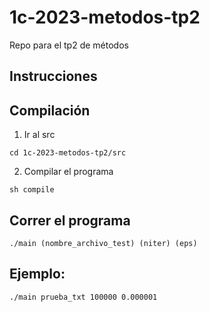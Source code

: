 # 1c-2023-metodos-tp2
Repo para el tp2 de métodos

## Instrucciones

## Compilación

1. Ir al src 

```
cd 1c-2023-metodos-tp2/src
```

2. Compilar el programa

```
sh compile
``` 

## Correr el programa

```
./main (nombre_archivo_test) (niter) (eps)
```

## Ejemplo:
```
./main prueba_txt 100000 0.000001
```
